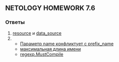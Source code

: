 ## NETOLOGY HOMEWORK 7.6

### Ответы
1. 
    [resource](https://github.com/hashicorp/terraform-provider-aws/blob/main/internal/provider/provider.go#L751) и [data_source](https://github.com/hashicorp/terraform-provider-aws/blob/main/internal/provider/provider.go#L346)  
2.  
   * [Параметр name конфликтует с prefix_name](https://github.com/hashicorp/terraform-provider-aws/blob/main/internal/service/sqs/queue.go#L87)  
   * [максимальная длина имени](https://github.com/hashicorp/terraform-provider-aws/blob/main/internal/service/connect/queue.go#L58)
   * [regexp.MustCompile](https://github.com/hashicorp/terraform-provider-aws/blob/main/internal/service/sqs/queue.go#L423)
